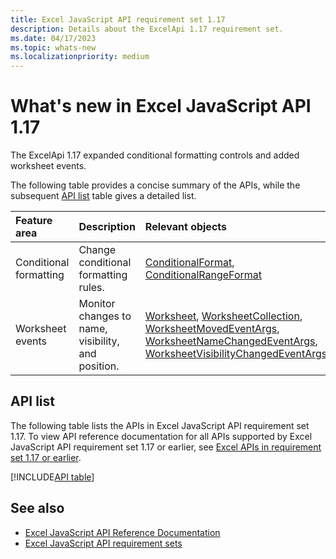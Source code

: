 ```yaml
---
title: Excel JavaScript API requirement set 1.17
description: Details about the ExcelApi 1.17 requirement set.
ms.date: 04/17/2023
ms.topic: whats-new
ms.localizationpriority: medium
---
```


# What's new in Excel JavaScript API 1.17

The ExcelApi 1.17 expanded conditional formatting controls and added worksheet events.

The following table provides a concise summary of the APIs, while the subsequent [API list](#api-list) table gives a detailed list.

| Feature area | Description | Relevant objects |
|:--- |:--- |:--- |
| Conditional formatting | Change conditional formatting rules. | [ConditionalFormat](/javascript/api/excel/excel.conditionalformat), [ConditionalRangeFormat](/javascript/api/excel/excel.conditionalrangeformat) |
| Worksheet events | Monitor changes to name, visibility, and position. | [Worksheet](/javascript/api/excel/excel.worksheet), [WorksheetCollection](/javascript/api/excel/excel.worksheetcollection), [WorksheetMovedEventArgs](/javascript/api/excel/excel.worksheetmovedeventargs), [WorksheetNameChangedEventArgs](/javascript/api/excel/excel.worksheetnamechangedeventargs), [WorksheetVisibilityChangedEventArgs](/javascript/api/excel/excel.worksheetvisibilitychangedeventargs) |

## API list

The following table lists the APIs in Excel JavaScript API requirement set 1.17. To view API reference documentation for all APIs supported by Excel JavaScript API requirement set 1.17 or earlier, see [Excel APIs in requirement set 1.17 or earlier](/javascript/api/excel?view=excel-js-1.17&preserve-view=true).

[!INCLUDE[API table](../../includes/excel-1_17.md)]

## See also

- [Excel JavaScript API Reference Documentation](/javascript/api/excel?view=excel-js-1.16&preserve-view=true)
- [Excel JavaScript API requirement sets](excel-api-requirement-sets.md)
